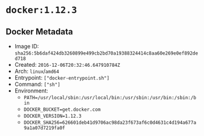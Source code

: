 # `docker:1.12.3`

## Docker Metadata

- Image ID: `sha256:5b6daf424db3260899e499cb2bd70a19388324414c8aa60e269e0ef892ded718`
- Created: `2016-12-06T20:32:46.647910784Z`
- Arch: `linux`/`amd64`
- Entrypoint: `["docker-entrypoint.sh"]`
- Command: `["sh"]`
- Environment:
  - `PATH=/usr/local/sbin:/usr/local/bin:/usr/sbin:/usr/bin:/sbin:/bin`
  - `DOCKER_BUCKET=get.docker.com`
  - `DOCKER_VERSION=1.12.3`
  - `DOCKER_SHA256=626601deb41d9706ac98da23f673af6c0d4631c4d194a677a9a1a07d7219fa0f`
